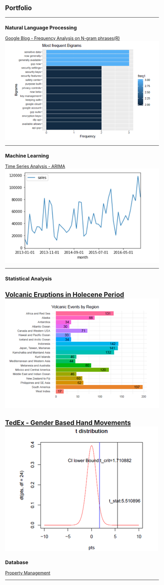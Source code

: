 ## Portfolio

---

### Natural Language Processing 

[Google Blog - Frequency Analysis on N-gram phrases(R)](https://github.com/ROOPAUS/Google-Blog-Ngram-Frequency-Analysis)
<img src="images/google_blog.PNG?raw=true"/>

---

### Machine Learning 

[Time Series Analysis - ARIMA](https://github.com/ROOPAUS/TimeSeries-ARIMA/blob/master/Time%20Series-%20ARIMA.ipynb)
<img src="images/time_series.PNG?raw=true"/>

---

### Statistical Analysis

 [Volcanic Eruptions in Holecene Period](https://github.com/ROOPAUS/Volcanic-Eruptions)
<img src="images/volcano.PNG?raw=true"/>
---

 [TedEx - Gender Based Hand Movements](https://github.com/ROOPAUS/Hand-Movements)
<img src="images/hand.PNG?raw=true"/>
---

### Database

[Property Management](https://github.com/ROOPAUS/Property-Management)

---


